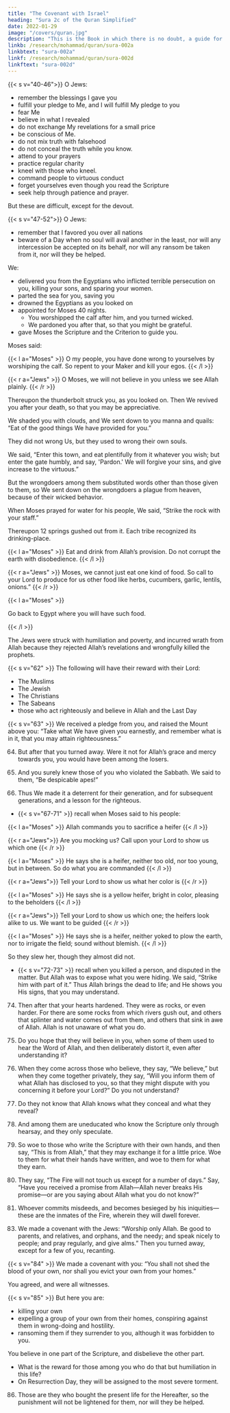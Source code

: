 ```yaml
---
title: "The Covenant with Israel"
heading: "Sura 2c of the Quran Simplified"
date: 2022-01-29
image: "/covers/quran.jpg"
description: "This is the Book in which there is no doubt, a guide for the righteous."
linkb: /research/mohammad/quran/sura-002a
linkbtext: "sura-002a"
linkf: /research/mohammad/quran/sura-002d
linkftext: "sura-002d"
---
```



{{< s v="40-46">}} O Jews:
- remember the blessings I gave you
- fulfill your pledge to Me, and I will fulfill My pledge to you
- fear Me
- believe in what I revealed
- do not exchange My revelations for a small price
- be conscious of Me.
- do not mix truth with falsehood
- do not conceal the truth while you know.
- attend to your prayers
- practice regular charity
- kneel with those who kneel.
- command people to virtuous conduct
- forget yourselves even though you read the Scripture
- seek help through patience and prayer. 

But these are difficult, except for the devout.

<!-- 46. Those who know that they will meet their
Lord, and that to Him they will return. -->

{{< s v="47-52">}} O Jews:
- remember <!-- My favor which I bestowed upon you, and I  -->that I favored you over all nations
- beware of a Day when no soul will avail another in the least, nor will any intercession be accepted on its behalf, nor will any ransom be taken from it, nor will they be helped.

We:
- delivered you from the Egyptians who inflicted terrible persecution on you, killing your sons, and sparing your women. 
- parted the sea for you, saving you
- drowned the Egyptians as you looked on
- appointed for Moses 40 nights. 
  - You worshipped the calf after him, and you turned wicked.
  - We pardoned you after that, so that you might be grateful. 
- gave Moses the Scripture and the Criterion to guide you.

Moses said: 

{{< l a="Moses" >}}
O my people, you have done wrong to yourselves by worshiping the calf. So repent to your Maker and kill your egos.
{{< /l >}}

{{< r a="Jews" >}}
O Moses, we will not believe in you unless we see Allah plainly.
{{< /r >}}

<!-- So He turned to you in repentance. He is the Accepter of Repentance, the Merciful. -->

Thereupon the thunderbolt struck you, as you looked on. Then We revived you after your death, so that you may be appreciative. 

We shaded you with clouds, and We sent down to you manna and quails: “Eat of the good things We have provided for you.” 

They did not wrong Us, but they used to wrong their own souls.

We said, “Enter this town, and eat plentifully from it whatever you wish; but enter the gate humbly, and say, 'Pardon.' We will forgive your sins, and give increase to the virtuous.” 

But the wrongdoers among them substituted words other than those given to them, so We sent down on the wrongdoers a plague from heaven, because of their wicked behavior.


When Moses prayed for water for his people, We said, “Strike the rock with your staff.” 

Thereupon 12 springs gushed out from it. Each tribe recognized its drinking-place. 

{{< l a="Moses" >}}
Eat and drink from Allah’s provision. Do not corrupt the earth with disobedience.
{{< /l >}}

{{< r a="Jews" >}}
Moses, we cannot just eat one kind of food. So call to your Lord to produce for us other food like herbs, cucumbers, garlic, lentils, onions.” 
{{< /r >}}

{{< l a="Moses" >}}
<!-- He said, “Would you substitute worse for better?  -->Go back to Egypt where you will have such food. 
{{< /l >}}

The Jews were struck with humiliation and poverty, and incurred wrath from Allah because they rejected Allah’s revelations and wrongfully killed the prophets. 

{{< s v="62" >}} The following will have their reward with their Lord:
- The Muslims
- The Jewish
- The Christians
- The Sabeans 
- those who act righteously and believe in Allah and the Last Day

{{< s v="63" >}} We received a pledge from you, and raised the Mount above you:
“Take what We have given you earnestly, and remember what is in it, that you may attain righteousness.”

64. But after that you turned away. Were it not for Allah’s grace and mercy towards you, you would have been among the losers.

65. And you surely knew those of you who violated the Sabbath. We said to them, “Be despicable apes!”

66. Thus We made it a deterrent for their generation, and for subsequent generations, and
a lesson for the righteous.

- {{< s v="67-71" >}} recall when Moses said to his people:

{{< l a="Moses" >}}
Allah commands you to sacrifice a heifer
{{< /l >}}
 
{{< r a="Jews">}}
Are you mocking us? Call upon your Lord to show us which one
{{< /r >}}

{{< l a="Moses" >}}
He says she is a heifer, neither too old, nor too young, but in between. So do what you are commanded
{{< /l >}}

{{< r a="Jews">}}
Tell your Lord to show us what her color is
{{< /r >}}

{{< l a="Moses" >}}
He says she is a yellow heifer, bright in color, pleasing to the beholders
{{< /l >}}

{{< r a="Jews">}}
Tell your Lord to show us which one; the heifers look alike to us. We want to be guided
{{< /r >}}

{{< l a="Moses" >}}
He says she is a heifer, neither yoked to plow the earth, nor to irrigate the field; sound without blemish.
{{< /l >}}

So they slew her, though they almost did not.

- {{< s v="72-73" >}} recall when you killed a person, and disputed in the matter. But Allah was to expose what you were hiding. We said, “Strike him with part of it.” Thus Allah brings the dead to life; and He shows you His signs, that you may understand.

74. Then after that your hearts hardened. They were as rocks, or even harder. For there are some rocks from which rivers gush out, and others that splinter and water comes out from them, and others that sink in awe of Allah. Allah is not unaware of what you do.

75. Do you hope that they will believe in you, when some of them used to hear the Word of Allah, and then deliberately distort it, even after understanding it?

76. When they come across those who believe, they say, “We believe,” but when they come together privately, they say, “Will you inform them of what Allah has disclosed to you, so that they might dispute with you concerning it before your Lord?” Do you not understand?

77. Do they not know that Allah knows what they conceal and what they reveal?

78. And among them are uneducated who know the Scripture only through hearsay,
and they only speculate.

79. So woe to those who write the Scripture with their own hands, and then say, “This is from Allah,” that they may exchange it for a little price. Woe to them for what their hands have written, and woe to them for what they earn.

80. They say, “The Fire will not touch us except for a number of days.” Say, “Have you received a promise from Allah—Allah never breaks His promise—or are you saying about Allah what you do not know?”

81. Whoever commits misdeeds, and becomes besieged by his iniquities—these are the inmates of the Fire, wherein they will dwell forever.

<!-- 82. As for those who believe and do righteous deeds—these are the inhabitants of Paradise, wherein they will dwell forever. -->

83. We made a covenant with the Jews: “Worship only Allah. Be good to parents, and relatives, and orphans, and
the needy; and speak nicely to people; and pray regularly, and give alms.” Then you turned away, except for a few of you, recanting.

{{< s v="84" >}} We made a covenant with you: “You shall not shed the blood of your own, nor shall you evict your own from your homes.” 

You agreed, and were all witnesses.

{{< s v="85" >}} But here you are:
- killing your own
- expelling a group of your own from their homes, conspiring against them in wrong-doing and hostility.
- ransoming them if they surrender to you, although it was forbidden to you. 

You believe in one part of the Scripture, and disbelieve the other part. 
- What is the reward for those among you who do that but humiliation in this life? 
- On Resurrection Day, they will be assigned to the most severe torment.

86. Those are they who bought the present life for the Hereafter, so the punishment will not be lightened for them, nor will they be helped.
